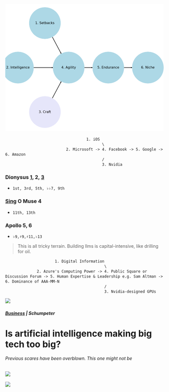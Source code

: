 ![](./4_agency/python.png)


 
                                        1. iOS
                                               \
                               2. Microsoft -> 4. Facebook -> 5. Google -> 6. Amazon
                                               /
                                               3. Nvidia


### Dionysus [1](https://github.com/abikesa/dailygrind/blob/main/1_challenges/emrohs.md), 2, [3](https://github.com/abikesa/dailygrind/blob/main/3_tools/gpt-4o.md)
- `1st, 3rd, 5th, ♭♭7, 9th`

### [Sing](https://abikesa.github.io/zarathustra/) O Muse 4
- `11th, 13th`

### Apollo 5, 6
- `♭9,♯9,♯11,♭13`

> This is all tricky terrain. Building llms is capital-intensive, like drilling for oil.
   
                          1. Digital Information
                                                \
                  2. Azure's Computing Power -> 4. Public Square or Discussion Forum -> 5. Human Expertise & Leadership e.g. Sam Altman -> 6. Dominance of AAA-MM-N
                                                /
                                                3. Nvidia-designed GPUs

![](https://abikesa.github.io/music/frontier.png)

##### [Business](https://www.economist.com/business/2024/06/23/is-artificial-intelligence-making-big-tech-too-big) | Schumpeter    
# Is artificial intelligence making big tech too big?      
###### Previous scares have been overblown. This one might not be       
![](https://www.economist.com/cdn-cgi/image/width=1424,quality=80,format=auto/content-assets/images/20240622_WBP505.jpg)




![](https://upload.wikimedia.org/wikipedia/commons/thumb/5/55/Color_star-en.svg/1200px-Color_star-en.svg.png)

